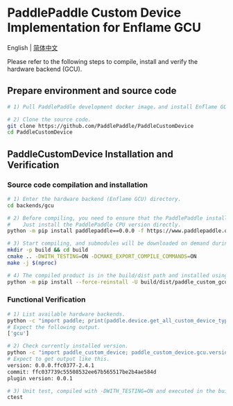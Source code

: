 # PaddlePaddle Custom Device Implementation for Enflame GCU

English | [简体中文](./README_cn.md)

Please refer to the following steps to compile, install and verify the hardware backend (GCU).

## Prepare environment and source code

```bash
# 1) Pull PaddlePaddle development docker image，and install Enflame GCU development kit.

# 2) Clone the source code.
git clone https://github.com/PaddlePaddle/PaddleCustomDevice
cd PaddleCustomDevice
```

## PaddleCustomDevice Installation and Verification

### Source code compilation and installation

```bash
# 1) Enter the hardware backend (Enflame GCU) directory.
cd backends/gcu

# 2) Before compiling, you need to ensure that the PaddlePaddle installation package is installed in the environment.
#    Just install the PaddlePaddle CPU version directly.
python -m pip install paddlepaddle==0.0.0 -f https://www.paddlepaddle.org.cn/whl/linux/cpu-mkl/develop.html

# 3) Start compiling, and submodules will be downloaded on demand during compilation.
mkdir -p build && cd build
cmake .. -DWITH_TESTING=ON -DCMAKE_EXPORT_COMPILE_COMMANDS=ON
make -j $(nproc)

# 4) The compiled product is in the build/dist path and installed using pip.
python -m pip install --force-reinstall -U build/dist/paddle_custom_gcu*.whl
```

### Functional Verification

```bash
# 1) List available hardware backends.
python -c "import paddle; print(paddle.device.get_all_custom_device_type())"
# Expect the following output.
['gcu']

# 2) Check currently installed version.
python -c "import paddle_custom_device; paddle_custom_device.gcu.version()"
# Expect to get output like this.
version: 0.0.0.ffc0377-2.4.1
commit: ffc037739c55508532ee67b565517be2b4ae584d
plugin version: 0.0.1

# 3) Unit test, compiled with -DWITH_TESTING=ON and executed in the build directory.
ctest
```
